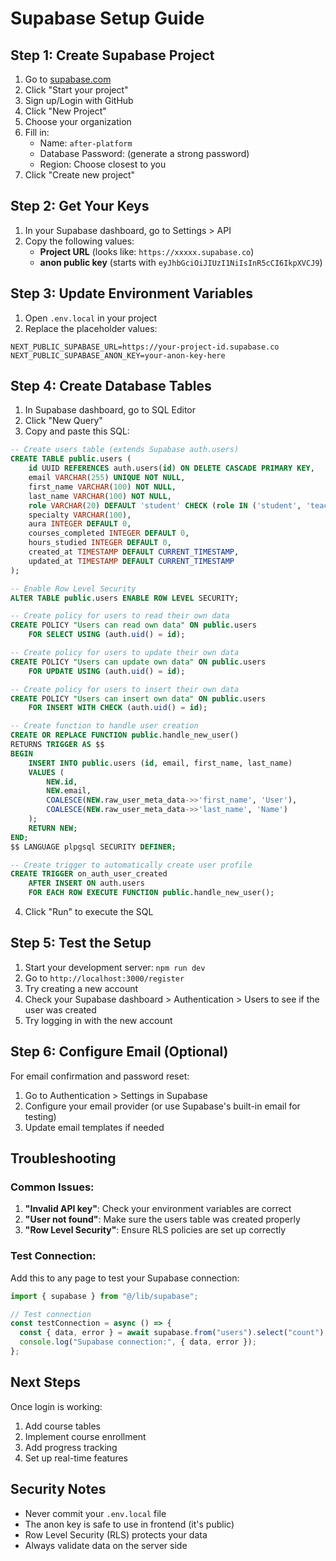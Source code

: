 # Supabase Setup Guide

## Step 1: Create Supabase Project

1. Go to [supabase.com](https://supabase.com)
2. Click "Start your project"
3. Sign up/Login with GitHub
4. Click "New Project"
5. Choose your organization
6. Fill in:
   - Name: `after-platform`
   - Database Password: (generate a strong password)
   - Region: Choose closest to you
7. Click "Create new project"

## Step 2: Get Your Keys

1. In your Supabase dashboard, go to Settings > API
2. Copy the following values:
   - **Project URL** (looks like: `https://xxxxx.supabase.co`)
   - **anon public key** (starts with `eyJhbGciOiJIUzI1NiIsInR5cCI6IkpXVCJ9`)

## Step 3: Update Environment Variables

1. Open `.env.local` in your project
2. Replace the placeholder values:

```env
NEXT_PUBLIC_SUPABASE_URL=https://your-project-id.supabase.co
NEXT_PUBLIC_SUPABASE_ANON_KEY=your-anon-key-here
```

## Step 4: Create Database Tables

1. In Supabase dashboard, go to SQL Editor
2. Click "New Query"
3. Copy and paste this SQL:

```sql
-- Create users table (extends Supabase auth.users)
CREATE TABLE public.users (
    id UUID REFERENCES auth.users(id) ON DELETE CASCADE PRIMARY KEY,
    email VARCHAR(255) UNIQUE NOT NULL,
    first_name VARCHAR(100) NOT NULL,
    last_name VARCHAR(100) NOT NULL,
    role VARCHAR(20) DEFAULT 'student' CHECK (role IN ('student', 'teacher', 'admin')),
    specialty VARCHAR(100),
    aura INTEGER DEFAULT 0,
    courses_completed INTEGER DEFAULT 0,
    hours_studied INTEGER DEFAULT 0,
    created_at TIMESTAMP DEFAULT CURRENT_TIMESTAMP,
    updated_at TIMESTAMP DEFAULT CURRENT_TIMESTAMP
);

-- Enable Row Level Security
ALTER TABLE public.users ENABLE ROW LEVEL SECURITY;

-- Create policy for users to read their own data
CREATE POLICY "Users can read own data" ON public.users
    FOR SELECT USING (auth.uid() = id);

-- Create policy for users to update their own data
CREATE POLICY "Users can update own data" ON public.users
    FOR UPDATE USING (auth.uid() = id);

-- Create policy for users to insert their own data
CREATE POLICY "Users can insert own data" ON public.users
    FOR INSERT WITH CHECK (auth.uid() = id);

-- Create function to handle user creation
CREATE OR REPLACE FUNCTION public.handle_new_user()
RETURNS TRIGGER AS $$
BEGIN
    INSERT INTO public.users (id, email, first_name, last_name)
    VALUES (
        NEW.id,
        NEW.email,
        COALESCE(NEW.raw_user_meta_data->>'first_name', 'User'),
        COALESCE(NEW.raw_user_meta_data->>'last_name', 'Name')
    );
    RETURN NEW;
END;
$$ LANGUAGE plpgsql SECURITY DEFINER;

-- Create trigger to automatically create user profile
CREATE TRIGGER on_auth_user_created
    AFTER INSERT ON auth.users
    FOR EACH ROW EXECUTE FUNCTION public.handle_new_user();
```

4. Click "Run" to execute the SQL

## Step 5: Test the Setup

1. Start your development server: `npm run dev`
2. Go to `http://localhost:3000/register`
3. Try creating a new account
4. Check your Supabase dashboard > Authentication > Users to see if the user was created
5. Try logging in with the new account

## Step 6: Configure Email (Optional)

For email confirmation and password reset:

1. Go to Authentication > Settings in Supabase
2. Configure your email provider (or use Supabase's built-in email for testing)
3. Update email templates if needed

## Troubleshooting

### Common Issues:

1. **"Invalid API key"**: Check your environment variables are correct
2. **"User not found"**: Make sure the users table was created properly
3. **"Row Level Security"**: Ensure RLS policies are set up correctly

### Test Connection:

Add this to any page to test your Supabase connection:

```typescript
import { supabase } from "@/lib/supabase";

// Test connection
const testConnection = async () => {
  const { data, error } = await supabase.from("users").select("count");
  console.log("Supabase connection:", { data, error });
};
```

## Next Steps

Once login is working:

1. Add course tables
2. Implement course enrollment
3. Add progress tracking
4. Set up real-time features

## Security Notes

- Never commit your `.env.local` file
- The anon key is safe to use in frontend (it's public)
- Row Level Security (RLS) protects your data
- Always validate data on the server side
